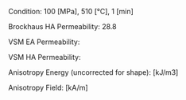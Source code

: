 Condition: 100 [MPa], 510 [°C], 1 [min]

Brockhaus HA Permeability: 28.8

VSM EA Permeability:

VSM HA Permeability:

Anisotropy Energy (uncorrected for shape): [kJ/m3]

Anisotropy Field: [kA/m]